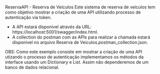 ReservaAPI - Reserva de Veículos
Este sistema de reserva de veículos tem como objetivo mostrar a criação de uma API utilizando processo de autenticação via token.

- A API estará disponivel através da URL: https://localhost:5001/swagger/index.html.
- A collection do postman com as APIs para realizar a chamada estará disponivel no arquivo Reserva de Veiculos.postman_collection.json.

OBS: Como este exemplo consiste em mostrar a criação de uma API utizando o processo de autenticação implementamos os métodos da interface usando um Dictionary e List. Assim não dependeremos de um banco de dados relacional.

